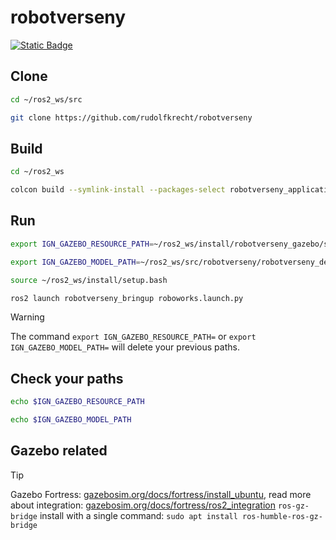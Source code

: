 # robotverseny

[![Static Badge](https://img.shields.io/badge/ROS_2-Humble-34aec5)](https://docs.ros.org/en/humble/)

## Clone 

``` bash
cd ~/ros2_ws/src
```

``` bash
git clone https://github.com/rudolfkrecht/robotverseny
```

## Build

``` bash
cd ~/ros2_ws
```

``` bash
colcon build --symlink-install --packages-select robotverseny_application robotverseny_description robotverseny_bringup robotverseny_gazebo 
```

## Run


``` bash
export IGN_GAZEBO_RESOURCE_PATH=~/ros2_ws/install/robotverseny_gazebo/share/robotverseny_gazebo/worlds:~/ros2_ws/install/robotverseny_description/share:${IGN_GAZEBO_RESOURCE_PATH}
```

``` bash
export IGN_GAZEBO_MODEL_PATH=~/ros2_ws/src/robotverseny/robotverseny_description/models:${IGN_GAZEBO_MODEL_PATH}
```


``` bash
source ~/ros2_ws/install/setup.bash
```

``` bash
ros2 launch robotverseny_bringup roboworks.launch.py
```

> [!WARNING]  
> The command `export IGN_GAZEBO_RESOURCE_PATH=` or `export IGN_GAZEBO_MODEL_PATH=` will delete your previous paths.


## Check your paths

``` bash 
echo $IGN_GAZEBO_RESOURCE_PATH
```

``` bash 
echo $IGN_GAZEBO_MODEL_PATH
```

## Gazebo related

> [!TIP]
> Gazebo Fortress: [gazebosim.org/docs/fortress/install_ubuntu](https://gazebosim.org/docs/fortress/install_ubuntu), read more about integration: [gazebosim.org/docs/fortress/ros2_integration](https://gazebosim.org/docs/fortress/ros2_integration)
> `ros-gz-bridge` install with a single command: `sudo apt install ros-humble-ros-gz-bridge`